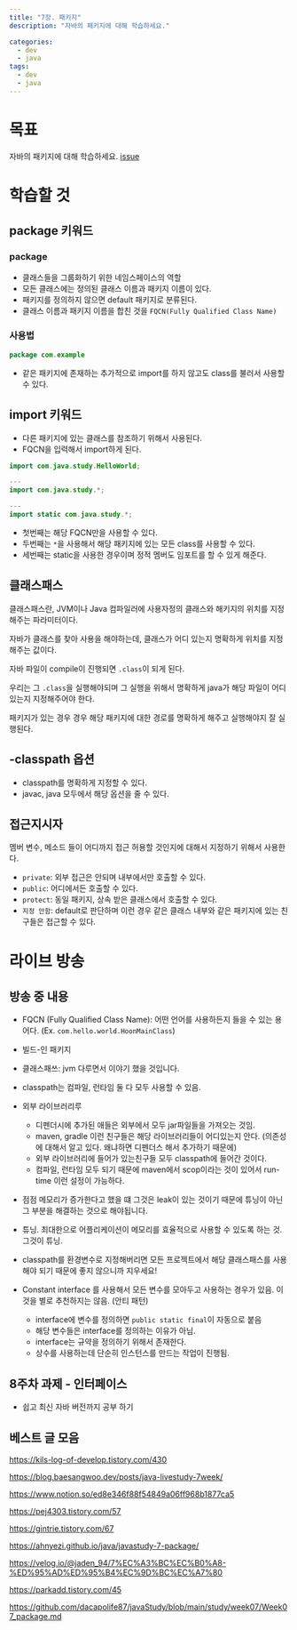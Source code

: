 ```yaml
---
title: "7장. 패키지"
description: "자바의 패키지에 대해 학습하세요."

categories:
  - dev
  - java
tags:
  - dev
  - java
---
```


# 목표
자바의 패키지에 대해 학습하세요. [issue](https://github.com/whiteship/live-study/issues/7)

# 학습할 것
## package 키워드
### package
- 클래스들을 그룹화하기 위한 네임스페이스의 역할
- 모든 클래스에는 정의된 클래스 이름과 패키지 이름이 있다. 
- 패키지를 정의하지 않으면 default 패키지로 분류된다.
- 클래스 이름과 패키지 이름을 합친 것을 `FQCN(Fully Qualified Class Name)`

### 사용법
``` java
package com.example
```
- 같은 패키지에 존재하는 추가적으로 import를 하지 않고도 class를 불러서 사용할 수 있다.

## import 키워드
- 다른 패키지에 있는 클래스를 참조하기 위해서 사용된다.
- FQCN을 입력해서 import하게 된다.

``` java
import com.java.study.HelloWorld;

---
import com.java.study.*;

---
import static com.java.study.*;

```
- 첫번째는 해당 FQCN만을 사용할 수 있다.
- 두번째는 `*`을 사용해서 해당 패키지에 있는 모든 class를 사용할 수 있다.
- 세번째는 static을 사용한 경우이며 정적 멤버도 임포트를 할 수 있게 해준다.

## 클래스패스
클래스패스란, JVM이나 Java 컴파일러에 사용자정의 클래스와 해키지의 위치를 지정해주는 파라미터이다.

자바가 클래스를 찾아 사용을 해야하는데, 클래스가 어디 있는지 명확하게 위치를 지정해주는 값이다.

자바 파일이 compile이 진행되면 `.class`이 되게 된다.

우리는 그 `.class`을 실행해야되며 그 실행을 위해서 명확하게 java가 해당 파일이 어디있는지 지정해주어야 한다.

패키지가 있는 경우 경우 해당 패키지에 대한 경로를 명확하게 해주고 실행해야지 잘 실행된다.

## -classpath 옵션
- classpath를 명확하게 지정할 수 있다.
- javac, java 모두에서 해당 옵션을 줄 수 있다.


## 접근지시자
멤버 변수, 메소드 들이 어디까지 접근 허용할 것인지에 대해서 지정하기 위해서 사용한다.
- `private`: 외부 접근은 안되며 내부에서만 호출할 수 있다.
- `public`: 어디에서든 호출할 수 있다.
- `protect`: 동일 패키지, 상속 받은 클래스에서 호출할 수 있다.
- `지정 안함`: default로 판단하며 이런 경우 같은 클래스 내부와 같은 패키지에 있는 친구들은 접근할 수 있다.


# 라이브 방송
## 방송 중 내용
- FQCN (Fully Qualified Class Name): 어떤 언어를 사용하든지 들을 수 있는 용어다. (Ex. `com.hello.world.HoonMainClass`)
- 빌드-인 패키지
- 클래스패쓰: jvm 다루면서 이야기 했을 것입니다.
- classpath는 컴파일, 런타임 둘 다 모두 사용할 수 있음.
- 외부 라이브러리루
  - 디펜더시에 추가된 애들은 외부에서 모두 jar파일들을 가져오는 것임.
  - maven, gradle 이런 친구들은 해당 라이브러리들이 어디있는지 안다. (의존성에 대해서 알고 있다. 왜냐하면 디펜더스 해서 추가하기 때문에)
  - 외부 라이브러리에 들어가 있는친구들 모두 classpath에 들어간 것이다. 
  - 컴파일, 런타임 모두 되기 때문에 maven에서 scop이라는 것이 있어서 run-time 이런 설정이 가능하다.
- 점점 메모리가 증가한다고 했을 떄 그것은 leak이 있는 것이기 때문에 튜닝이 아닌 그 부분을 해결하는 것으로 해야됩니다.
- 튜닝. 최대한으로 어플리케이션이 메모리를 효율적으로 사용할 수 있도록 하는 것. 그것이 튜닝.
- classpath를 환경변수로 지정해버리면 모든 프로젝트에서 해당 클래스패스를 사용해야 되기 때문에 좋지 않으니까 지우세요!

- Constant interface 를 사용해서 모든 변수를 모아두고 사용하는 경우가 있음. 이것을 별로 추천하지는 않음. (안티 패턴)
  - interface에 변수를 정의하면 `public static final`이 자동으로 붙음
  - 해당 변수들은 interface를 정의하는 이유가 아님.
  - interface는 규약을 정의하기 위해서 존재한다.
  - 상수를 사용하는데 단순히 인스턴스를 만드는 작업이 진행됨.


## 8주차 과제 - 인터페이스
- 쉽고 최신 자바 버전까지 공부 하기

## 베스트 글 모음
https://kils-log-of-develop.tistory.com/430

https://blog.baesangwoo.dev/posts/java-livestudy-7week/

https://www.notion.so/ed8e346f88f54849a06ff968b1877ca5

https://pej4303.tistory.com/57

https://gintrie.tistory.com/67

https://ahnyezi.github.io/java/javastudy-7-package/

https://velog.io/@jaden_94/7%EC%A3%BC%EC%B0%A8-%ED%95%AD%ED%95%B4%EC%9D%BC%EC%A7%80

https://parkadd.tistory.com/45

https://github.com/dacapolife87/javaStudy/blob/main/study/week07/Week07_package.md


